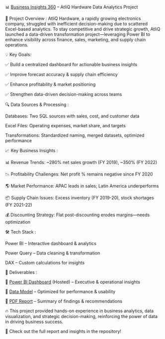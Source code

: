 📊 [Business Insights 360](https://app.powerbi.com/view?r=eyJrIjoiMGM3ZDY5NDktYTQ3Mi00MzQ1LTk1YzMtZGM1Yjg2ODI4OTFiIiwidCI6ImM2ZTU0OWIzLTVmNDUtNDAzMi1hYWU5LWQ0MjQ0ZGM1YjJjNCJ9) – AtliQ Hardware Data Analytics Project

🚀 Project Overview :
AtliQ Hardware, a rapidly growing electronics company, struggled with inefficient decision-making due to scattered Excel-based analytics. To stay competitive and drive strategic growth, AtliQ launched a data-driven transformation project—leveraging Power BI to enhance visibility across finance, sales, marketing, and supply chain operations.


💡 Key Goals:

✅ Build a centralized dashboard for actionable business insights 

✅ Improve forecast accuracy & supply chain efficiency 

✅ Enhance profitability & market positioning 

✅ Strengthen data-driven decision-making across teams 


🔍 Data Sources & Processing :

Databases: Two SQL sources with sales, cost, and customer data

Excel Files: Operating expenses, market share, and targets

Transformations: Standardized naming, merged datasets, optimized performance


📈 Key Business Insights :

📊 Revenue Trends: ~280% net sales growth (FY 2019), ~350% (FY 2022)

📉 Profitability Challenges: Net profit % remains negative since FY 2020

🌎 Market Performance: APAC leads in sales; Latin America underperforms

📦 Supply Chain Issues: Excess inventory (FY 2019-20), stock shortages (FY 2021-22)

💰 Discounting Strategy: Flat post-discounting erodes margins—needs optimization


🛠 Tech Stack :

Power BI – Interactive dashboard & analytics

Power Query – Data cleaning & transformation

DAX – Custom calculations for insights


📂 Deliverables :

🔹 [Power BI Dashboard](https://app.powerbi.com/links/ZJGqoDQdQd?ctid=c6e549b3-5f45-4032-aae9-d4244dc5b2c4&pbi_source=linkShare&bookmarkGuid=16b187d0-6368-45cb-bdf1-75bfd1f86777) (Hosted) – Executive & operational insights

🔹 [Data Model](https://github.com/Ashhoor/Business-Insights-360/blob/main/BI360%20Data%20Model.png) – Optimized for performance & usability

🔹 [PDF Report](https://github.com/Ashhoor/Business-Insights-360/blob/main/BI%20360.pdf) – Summary of findings & recommendations


🔥 This project provided hands-on experience in business analytics, data visualization, and strategic decision-making, reinforcing the power of data in driving business success.


📌 Check out the full report and insights in the repository!






